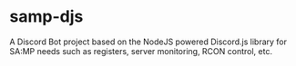 # samp-djs
A Discord Bot project based on the NodeJS powered Discord.js library for SA:MP needs such as registers, server monitoring, RCON control, etc.
